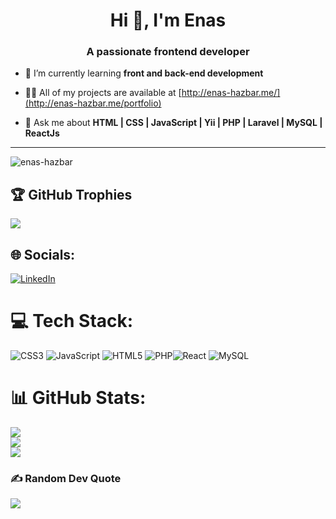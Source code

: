 <h1 align="center">Hi 👋, I'm Enas</h1>
<h3 align="center">A passionate frontend developer </h3>

- 🌱 I’m currently learning **front and back-end development**

- 👨‍💻 All of my projects are available at [http://enas-hazbar.me/](http://enas-hazbar.me/portfolio)

- 💬 Ask me about **HTML | CSS | JavaScript | Yii | PHP | Laravel | MySQL | ReactJs**

---

<p align="left"> <img src="https://komarev.com/ghpvc/?username=enas-hazbar&label=Profile%20views&color=0e75b6&style=flat" alt="enas-hazbar" /> </p>

## 🏆 GitHub Trophies
![](https://github-profile-trophy.vercel.app/?username=enas-hazbar&theme=radical&no-frame=false&no-bg=false&margin-w=4)

## 🌐 Socials:
[![LinkedIn](https://img.shields.io/badge/LinkedIn-%230077B5.svg?logo=linkedin&logoColor=white)](https://www.linkedin.com/in/enas-hazbar-633059258) 

# 💻 Tech Stack:
![CSS3](https://img.shields.io/badge/css3-%231572B6.svg?style=for-the-badge&logo=css3&logoColor=white) ![JavaScript](https://img.shields.io/badge/javascript-%23323330.svg?style=for-the-badge&logo=javascript&logoColor=%23F7DF1E) ![HTML5](https://img.shields.io/badge/html5-%23E34F26.svg?style=for-the-badge&logo=html5&logoColor=white) ![PHP](https://img.shields.io/badge/php-%23777BB4.svg?style=for-the-badge&logo=php&logoColor=white)![React](https://img.shields.io/badge/react-%2320232a.svg?style=for-the-badge&logo=react&logoColor=%2361DAFB) ![MySQL](https://img.shields.io/badge/mysql-%2300f.svg?style=for-the-badge&logo=mysql&logoColor=white)

# 📊 GitHub Stats:
![](https://github-readme-stats.vercel.app/api?username=enas-hazbar&theme=radical&hide_border=false&include_all_commits=true&count_private=false)<br/>
![](https://github-readme-streak-stats.herokuapp.com/?user=enas-hazbar&theme=radical&hide_border=false)<br/>
![](https://github-readme-stats.vercel.app/api/top-langs/?username=enas-hazbar&theme=radical&hide_border=false&include_all_commits=true&count_private=false&layout=compact)

### ✍️ Random Dev Quote
![](https://quotes-github-readme.vercel.app/api?type=horizontal&theme=radical)
